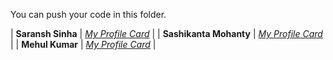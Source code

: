 You can push your code in this folder.

| **Saransh Sinha** | _[My Profile Card](http://profile-card-wraith17.vercel.app/)_ |
| **Sashikanta Mohanty**  | _[My Profile Card](https://profile-card-seven-self.vercel.app/)_                       |
| **Mehul Kumar** | _[My Profile Card](https://profile-card-2r1rnnrbw-mehul2711.vercel.app/)_ |
